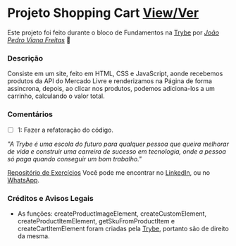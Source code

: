 # Projeto Shopping Cart [View/Ver](https://j-pster.github.io/shopping-cart/)
Este projeto foi feito durante o bloco de Fundamentos na [Trybe](https://www.betrybe.com/) por _[João Pedro Viana Freitas](https://www.linkedin.com/in/joaopster/)_ :rocket:

### Descrição

Consiste em um site, feito em HTML, CSS e JavaScript, aonde recebemos produtos da API do Mercado Livre e renderizamos na Página de forma assincrona, depois, ao clicar nos produtos, podemos adiciona-los a um carrinho, calculando o valor total.

### Comentários
- [ ] 1: Fazer a refatoração do código.

_"A Trybe é uma escola do futuro para qualquer pessoa que queira melhorar de vida e construir uma carreira de sucesso em tecnologia, onde a pessoa só paga quando conseguir um bom trabalho."_

[Repositório de Exercícios](https://github.com/J-Pster/meu-super-repo)
Você pode me encontrar no [LinkedIn][1], ou no [WhatsApp][2].

<!-- Resources -->
<!-- links to your social media accounts -->
[1]: https://www.linkedin.com/in/joaopster/
[2]: https://api.whatsapp.com/send?phone=5562992765354&text=Ol%C3%A1%2C%20%C3%A9%20o%20Pster%3F%20Venho%20do%20Github.

### Créditos e Avisos Legais
- As funções: createProductImageElement, createCustomElement, createProductItemElement, getSkuFromProductItem e createCartItemElement foram criadas pela [Trybe](https://www.betrybe.com/), portanto são de direito da mesma.

